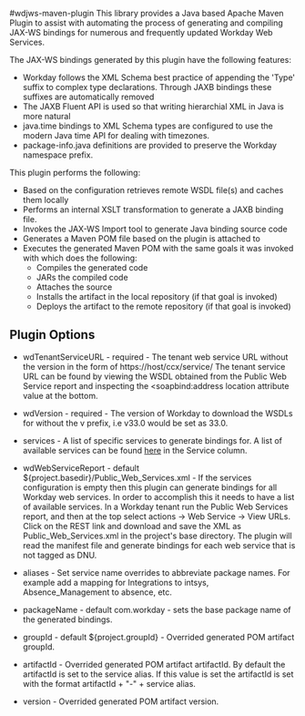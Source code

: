 #wdjws-maven-plugin
This library provides a Java based Apache Maven Plugin to assist with automating the process of generating and compiling JAX-WS bindings for numerous and frequently updated Workday Web Services.

The JAX-WS bindings generated by this plugin have the following features:

* Workday follows the XML Schema best practice of appending the 'Type' suffix to complex type declarations. Through JAXB bindings these suffixes are automatically removed
* The JAXB Fluent API is used so that writing hierarchial XML in Java is more natural
* java.time bindings to XML Schema types are configured to use the modern Java time API for dealing with timezones.
* package-info.java definitions are provided to preserve the Workday namespace prefix. 


This plugin performs the following:

* Based on the configuration retrieves remote WSDL file(s) and caches them locally
* Performs an internal XSLT transformation to generate a JAXB binding file.
* Invokes the JAX-WS Import tool to generate Java binding source code
* Generates a Maven POM file based on the plugin is attached to
* Executes the generated Maven POM with the same goals it was invoked with which does the following:
  * Compiles the generated code
  * JARs the compiled code
  * Attaches the source
  * Installs the artifact in the local repository (if that goal is invoked) 
  * Deploys the artifact to the remote repository (if that goal is invoked)


## Plugin Options

	
* wdTenantServiceURL - required - The tenant web service URL without the version in the form of https://host/ccx/service/<tenant> The tenant service URL can be found by viewing the WSDL obtained from the Public Web Service report and inspecting the <soapbind:address location attribute value at the bottom.

* wdVersion - required - The version of Workday to download the WSDLs for without the v prefix, i.e v33.0 would be set as 33.0. 

* services - A list of specific services to generate bindings for. A list of available services can be found [here](https://community.workday.com/sites/default/files/file-hosting/productionapi/index.html) in the Service column.
	
* wdWebServiceReport - default ${project.basedir}/Public_Web_Services.xml - If the services configuration is empty then this plugin can generate bindings for all Workday web services. In order to accomplish this it needs to have a list of available services. In a Workday tenant run the Public Web Services report, and then at the top select actions -> Web Service -> View URLs. Click on the REST link and download and save the XML as Public_Web_Services.xml in the project's base directory. The plugin will read the manifest file and generate bindings for each web service that is not tagged as DNU.

* aliases - Set service name overrides to abbreviate package names. For example add a mapping for Integrations to intsys, Absence_Management to absence, etc.

* packageName - default com.workday - sets the base package name of the generated bindings. 

* groupId - default ${project.groupId} - Overrided generated POM artifact groupId.

* artifactId - Overrided generated POM artifact artifactId. By default the artifactId is set to the service alias. If this value is set the artifactId is set with the format artifactId + "-" + service alias. 

* version - Overrided generated POM artifact version.


